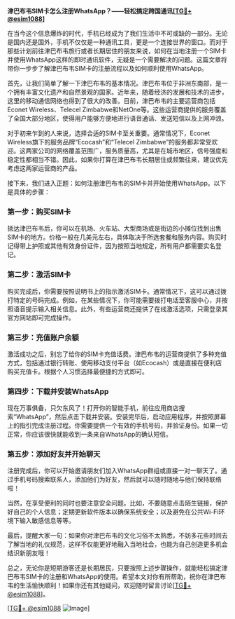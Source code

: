 **津巴布韦SIM卡怎么注册WhatsApp？——轻松搞定跨国通讯[[TG💪+ @esim1088](https://t.me/s/esim1088)]**

在当今这个信息爆炸的时代，手机已经成为了我们生活中不可或缺的一部分。无论是国内还是国外，手机不仅仅是一种通讯工具，更是一个连接世界的窗口。而对于那些计划前往津巴布韦旅行或者长期居住的朋友来说，如何在当地注册一个SIM卡并使用WhatsApp这样的即时通讯软件，无疑是一个需要解决的问题。这篇文章将带你一步步了解津巴布韦SIM卡的注册流程以及如何顺利使用WhatsApp。

首先，让我们简单了解一下津巴布韦的基本情况。津巴布韦位于非洲东南部，是一个拥有丰富文化遗产和自然景观的国家。近年来，随着经济的发展和技术的进步，这里的移动通信网络也得到了很大的改善。目前，津巴布韦的主要运营商包括Econet Wireless、Telecel Zimbabwe和NetOne等。这些运营商提供的服务覆盖了全国大部分地区，使得用户能够方便地进行语音通话、发送短信以及上网冲浪。

对于初来乍到的人来说，选择合适的SIM卡至关重要。通常情况下，Econet Wireless旗下的服务品牌“Ecocash”和“Telecel Zimbabwe”的服务都非常受欢迎。这两家公司的网络覆盖范围广，服务质量高，尤其是在城市地区，信号强度和稳定性都相当不错。因此，如果你打算在津巴布韦长期居住或频繁往来，建议优先考虑这两家运营商的产品。

接下来，我们进入正题：如何注册津巴布韦的SIM卡并开始使用WhatsApp。以下是具体的步骤：

### 第一步：购买SIM卡

抵达津巴布韦后，你可以在机场、火车站、大型商场或是街边的小摊位找到出售SIM卡的地方。价格一般在几美元左右，具体取决于所选套餐和服务内容。购买时记得带上护照或其他有效身份证件，因为按照当地规定，所有用户都需要实名登记。

### 第二步：激活SIM卡

购买完成后，你需要按照说明书上的指示激活SIM卡。通常情况下，这可以通过拨打特定的号码完成。例如，在某些情况下，你可能需要拨打电话至客服中心，并按照语音提示输入相关信息。此外，有些运营商还提供了在线激活选项，只需登录其官方网站即可完成操作。

### 第三步：充值账户余额

激活成功之后，别忘了给你的SIM卡充值话费。津巴布韦的运营商提供了多种充值方式，包括通过银行转账、使用移动支付平台（如Ecocash）或是直接在便利店购买充值卡。根据个人习惯选择最便捷的方式即可。

### 第四步：下载并安装WhatsApp

现在万事俱备，只欠东风了！打开你的智能手机，前往应用商店搜索“WhatsApp”，然后点击下载并安装。安装完毕后，启动应用程序，并按照屏幕上的指引完成注册过程。你需要提供一个有效的手机号码，并验证身份。如果一切正常，你应该很快就能收到一条来自WhatsApp的确认短信。

### 第五步：添加好友并开始聊天

注册完成后，你可以开始邀请朋友们加入WhatsApp群组或直接一对一聊天了。通过手机号码搜索联系人，添加他们为好友，然后就可以随时随地与他们保持联络啦！

当然，在享受便利的同时也要注意安全问题。比如，不要随意点击陌生链接，保护好自己的个人信息；定期更新软件版本以确保系统安全；以及避免在公共Wi-Fi环境下输入敏感信息等等。

最后，提醒大家一句：如果你对津巴布韦的文化习俗不太熟悉，不妨多花些时间去了解当地的礼仪规范，这样不仅能更好地融入当地社会，也能为自己创造更多机会结识新朋友哦！

总之，无论你是短期游客还是长期居民，只要按照上述步骤操作，就能轻松搞定津巴布韦SIM卡的注册和WhatsApp的使用。希望本文对你有所帮助，祝你在津巴布韦的生活愉快顺利！如果你还有其他疑问，欢迎随时留言讨论[[TG💪+ @esim1088](https://t.me/s/esim1088)]。

[[TG💪+ @esim1088](https://t.me/s/esim1088) ![Image](https://i.postimg.cc/4NQfJmqS/Snipaste-2025-05-13-00-14-12.png)]
